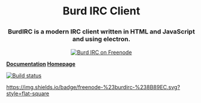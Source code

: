 <h1 align="center">
 
  Burd IRC Client
  
</h1>

<h3 align="center">
 BurdIRC is a modern IRC client written in HTML and JavaScript and using electron.
</h3>

<p align="center">
        <a href="irc://chat.freenode.net/burdirc"><img
                alt="Burd IRC on Freenode"                                      
                src="https://img.shields.io/badge/freenode-%23burdirc-%238B89EC.svg?style=flat-square"></a>
<br>         
</p>

<p align="center">
  <b>
   
   <a href="https://burd.detectivetaco.net">Documentation</a>
   <a href="https://burdirc.haxed.net">Homepage</a>
  </b>
</p>
 
 



[![Build status](https://ci.appveyor.com/api/projects/status/q0h13y72oanfkbjj/branch/master?svg=true)](https://ci.appveyor.com/project/BurdIRC/burd/branch/master)

https://img.shields.io/badge/freenode-%23burdirc-%238B89EC.svg?style=flat-square
